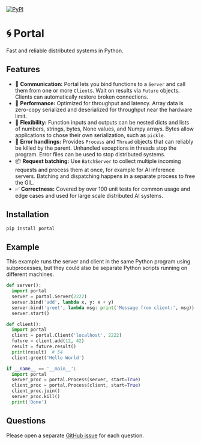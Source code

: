 [![PyPI](https://img.shields.io/pypi/v/portal.svg)](https://pypi.python.org/pypi/portal/#history)

# 🌀 Portal

Fast and reliable distributed systems in Python.

## Features

- 📡 **Communication:** Portal lets you bind functions to a `Server` and call
  them from one or more `Client`s. Wait on results via `Future` objects.
  Clients can automatically restore broken connections.
- 🚀 **Performance:** Optimized for throughput and latency. Array data is
  zero-copy serialized and deserialized for throughput near the hardware limit.
- 🤸 **Flexibility:** Function inputs and outputs can be nested dicts and lists
  of numbers, strings, bytes, None values, and Numpy arrays. Bytes allow
  applications to chose their own serialization, such as `pickle`.
- 🚨 **Error handlings:** Provides `Process` and `Thread` objects that can
  reliably be killed by the parent. Unhandled exceptions in threads stop
  the program. Error files can be used to stop distributed systems.
- 📦 **Request batching:** Use `BatchServer` to collect multiple incoming
  requests and process them at once, for example for AI inference servers.
  Batching and dispatching happens in a separate process to free the GIL.
- ✅ **Correctness:** Covered by over 100 unit tests for common usage and edge
  cases and used for large scale distributed AI systems.

## Installation

```sh
pip install portal
```

## Example

This example runs the server and client in the same Python program using
subprocesses, but they could also be separate Python scripts running on
different machines.

```python
def server():
  import portal
  server = portal.Server(2222)
  server.bind('add', lambda x, y: x + y)
  server.bind('greet', lambda msg: print('Message from client:', msg))
  server.start()

def client():
  import portal
  client = portal.Client('localhost', 2222)
  future = client.add(12, 42)
  result = future.result()
  print(result)  # 54
  client.greet('Hello World')

if __name__ == '__main__':
  import portal
  server_proc = portal.Process(server, start=True)
  client_proc = portal.Process(client, start=True)
  client_proc.join()
  server_proc.kill()
  print('Done')
```

## Questions

Please open a separate [GitHub issue](https://github.com/danijar/portal/issues)
for each question.
